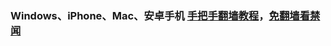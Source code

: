 ### Windows、iPhone、Mac、安卓手机 [手把手翻墙教程](https://github.com/gfw-breaker/guides/wiki)，[免翻墙看禁闻](https://github.com/gfw-breaker/banned-news1/blob/master/README.md)

